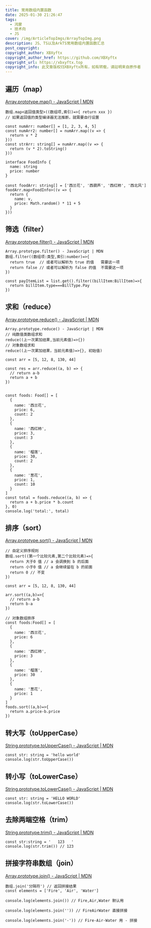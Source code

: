```yaml
---
title: 常用数组内置函数
date: 2025-01-30 21:26:47
tags:
  - 鸿蒙
  - 技术向
  - JS
cover: /img/ArticleTopImgs/ArrayTopImg.png
description: JS、TS以及ArkTS常用数组内置函数汇总
post_copyright:
copyright_author: XBXyftx
copyright_author_href: https://github.com/XBXyftx
copyright_url: https://xbxyftx.top
copyright_info: 此文章版权归XBXyftx所有，如有转载，请註明来自原作者
---
```

## 遍历（map）

[Array.prototype.map() - JavaScript | MDN](https://developer.mozilla.org/zh-CN/docs/Web/JavaScript/Reference/Global_Objects/Array/map)

```TS
数组.map<返回值类型>((数组项,索引)=>{ return xxx })
// 如果返回值的类型编译器无法推断，就需要自行设置

const numArr: number[] = [1, 2, 3, 4, 5]
const numArr2: number[] = numArr.map((v => {
  return v * 2
}))
const strArr: string[] = numArr.map((v => {
  return (v * 2).toString()
}))

interface FoodInfo {
  name: string
  price: number
}

const foodArr: string[] = ['西兰花', '西葫芦', '西红柿', '西北风']
foodArr.map<FoodInfo>((v => {
  return {
    name: v,
    price: Math.random() * 11 + 5
  }
}))
```

## 筛选（filter）

[Array.prototype.filter() - JavaScript | MDN](https://developer.mozilla.org/zh-CN/docs/Web/JavaScript/Reference/Global_Objects/Array/filter)

```TS
Array.prototype.filter() - JavaScript | MDN
数组.filter((数组项:类型,索引:number)=>{
  return true  // 或者可以解析为 true 的值   需要这一项
  return false // 或者可以解析为 false 的值  不需要这一项
})

const payItemList = list.get().filter((billItem:BillItem)=>{
  return billItem.type===BillType.Pay
})
```

## 求和（reduce）

[Array.prototype.reduce() - JavaScript | MDN](https://developer.mozilla.org/zh-CN/docs/Web/JavaScript/Reference/Global_Objects/Array/reduce)

```TS
Array.prototype.reduce() - JavaScript | MDN
// 纯数值类数组求和
reduce((上一次累加结果,当前元素值)=>{})
// 对象数组求和
reduce((上一次累加结果，当前元素值)=>{}, 初始值)

const arr = [5, 12, 8, 130, 44]

const res = arr.reduce((a, b) => {
  // return a-b
  return a + b
})


const foods: Food[] = [
  {
    name: '西兰花',
    price: 6,
    count: 2
  },
  {
    name: '西红柿',
    price: 3,
    count: 3
  },
  {
    name: '榴莲',
    price: 30,
    count: 2
  },
  {
    name: '葱花',
    price: 1,
    count: 10
  }
]
const total = foods.reduce((a, b) => {
  return a + b.price * b.count
}, 0)
console.log('total:', total)
```

## 排序（sort）

[Array.prototype.sort() - JavaScript | MDN](https://developer.mozilla.org/zh-CN/docs/Web/JavaScript/Reference/Global_Objects/Array/sort)

```TS
// 自定义排序规则
数组.sort((第一个比较元素,第二个比较元素)=>{
  return 大于0 值 // a 会调换到 b 的后面
  return 小于0 值 // a 会继续留在 b 的前面
  return 0 // 不变
})

const arr = [5, 12, 8, 130, 44]

arr.sort((a,b)=>{
  // return a-b
  return b-a
})

// 对象数组排序
const foods:Food[] = [
  {
    name: '西兰花',
    price: 6
  },
  {
    name: '西红柿',
    price: 3
  },
  {
    name: '榴莲',
    price: 30
  },
  {
    name: '葱花',
    price: 1
  }
]
foods.sort((a,b)=>{
  return a.price-b.price
})
```

## 转大写（toUpperCase）

[String.prototype.toUpperCase() - JavaScript | MDN](https://developer.mozilla.org/en-US/docs/Web/JavaScript/Reference/Global_Objects/String/toUpperCase)

```TS
const str: string = 'hello world'
console.log(str.toUpperCase())
```

## 转小写（toLowerCase）

[String.prototype.toLowerCase() - JavaScript | MDN](https://developer.mozilla.org/en-US/docs/Web/JavaScript/Reference/Global_Objects/String/toLowerCase)

```TS
const str: string = 'HELLO WORLD'
console.log(str.toLowerCase())
```

## 去除两端空格（trim）

[String.prototype.trim() - JavaScript | MDN](https://developer.mozilla.org/en-US/docs/Web/JavaScript/Reference/Global_Objects/String/trim)

```TS
const str:string = '   123   '
console.log(str.trim()) // 123
```

## 拼接字符串数组（join）

[Array.prototype.join() - JavaScript | MDN](https://developer.mozilla.org/en-US/docs/Web/JavaScript/Reference/Global_Objects/Array/join)

```TS
数组.join('分隔符') // 返回拼接结果
const elements = ['Fire', 'Air', 'Water']

console.log(elements.join()) // Fire,Air,Water 默认用

console.log(elements.join('')) // FireAirWater 直接拼接

console.log(elements.join('-')) // Fire-Air-Water 用 - 拼接
```
